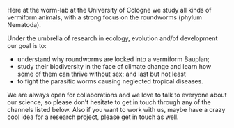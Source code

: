 Here at the worm-lab at the University of Cologne we study all kinds of vermiform animals, with a strong focus on the roundworms (phylum Nematoda).

Under the umbrella of research in ecology, evolution and/of development our goal is to:
- understand why roundworms are locked into a vermiform Bauplan;
- study their biodiversity in the face of climate change and learn how some of them can thrive without sex; and last but not least
- to fight the parasitic worms causing neglected tropical diseases.

We are always open for collaborations and we love to talk to everyone about our science, so please don't hesitate to get in touch through any of the channels listed below. Also if you want to work with us, maybe have a crazy cool idea for a research project, please get in touch as well.

